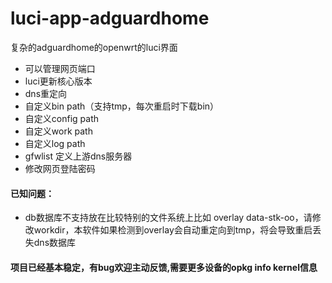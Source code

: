 # luci-app-adguardhome
复杂的adguardhome的openwrt的luci界面

 - 可以管理网页端口
 - luci更新核心版本
 - dns重定向
 - 自定义bin path（支持tmp，每次重启时下载bin）
 - 自定义config path
 - 自定义work path
 - 自定义log path
 - gfwlist 定义上游dns服务器
 - 修改网页登陆密码
#### 已知问题：
 - db数据库不支持放在比较特别的文件系统上比如 overlay data-stk-oo，请修改workdir，本软件如果检测到overlay会自动重定向到tmp，将会导致重启丢失dns数据库
 
#### 项目已经基本稳定，有bug欢迎主动反馈,需要更多设备的opkg info kernel信息

